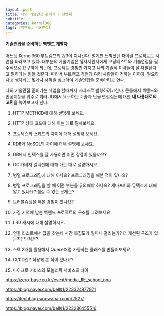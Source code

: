 ```yaml
---
layout: post
title: 나의 기술면접 준비기 - 첫번째
subtitle:
categories: kernel360
tags: [백엔드, 기술면접]
---
```


#### 기술면접을 준비하는 백엔드 개발자

어느덧 Kernel360 부트캠프의 2/3이 지나간다. 멀게만 느껴졌던 파이널 프로젝트도 시연을 바라보고 있다. 대부분의 기술기업은 입사지원자에게 코딩테스트와 기술면접을 필수적으로 요구하게 되는데, 프로젝트 경험만 가지고 나의 기술적 이력들이 잘 어필된다고 말하기는 힘들 것같다. 따라서 부트캠프 경험과 여러 사람들이 전하는 이야기, 필요하다고 생각되는 몇가지 서적을 참고하여 기술면접을 준비하려고 한다.

나의 기술면접 준비기는 취업을 할때까지 시리즈로 발행하려고한다. 큰틀에서 백엔드와 인공지능을 위주로 여러 JD에서 요구하는 기술과 단골 면접질문에 대한 **내 나름대로의 고민**을 녹여보고자 한다.

1. HTTP METHOD에 대해 설명해 보세요.

2. HTTP 상태 코드에 대해 아는 대로 말해보세요.

3. 프로세스와 스레드의 차이에 대해 설명해 보세요.

4. RDB와 NoSQL의 차이에 대해 설명해 보세요.

5. DB에서 인덱스를 잘 사용하면 어떤 장점이 있을까요?

6. GC 가비지 컬렉션에 대해 아는 대로 설명하시오

7. 병렬 프로그래밍에 대해 아나요? 프로그래밍을 해본 적이 있나요?

8. 병렬 프로그래밍을 할 때 어떤 부분을 유의해야 하나요? 세마포어와 뮤텍스에 대해 알고 있나요? 생길 수 있는 문제는?

9. 트러블슈팅을 해본 경험이 있나요?

10. 가장 기억에 남는 백엔드 프로젝트의 구조를 그려보세요.

11. LRU 캐시에 대해 설명하시오.

12. 연결 리스트에서 값을 찾는데 시간 복잡도가 얼마나 걸리는가? 더 개선된 구조가 있는지? 단점은?

13. 스택 2개를 활용해서 Queue처럼 가동하는 클래스를 만들어보세요.

14. CI/CD란? 적용해 본 적이 있나요?

15. 마이크로 서비스와 모놀리틱 서비스의 차이

https://zero-base.co.kr/event/media_BE_school_qna

https://blog.naver.com/bell01/223324977971

https://techblog.woowahan.com/2527/

https://blog.naver.com/bell01/223286455516
